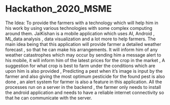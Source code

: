 # Hackathon_2020_MSME

The Idea:
To provide the farmers with a technology which will help him in his work by using various technologies with some complex computing around them. JaiKishan is a mobile application which uses AI, Android , ML,data analysis , data visualization and a lot more to help farmers. The main idea being that this application will provide farmer a detailed weather forecast , so that he can make his arrangements. It will inform him of any weather catastrophes which may occur by sending him a message alert to his mobile, it will inform him of the latest prices for the crop in the market , A suggestion for what crop is best to farm under the conditions which are upon him is also provided , Predicting a pest when it’s image is input by the farmer and also giving the most optimum pesticide for the found pest is also done , an alert system for farmer is also a feature in this application. All the processes run on a server in the backend , the farmer only needs to install the android application and needs to have a reliable internet connectivity so that he can communicate with the server. 
